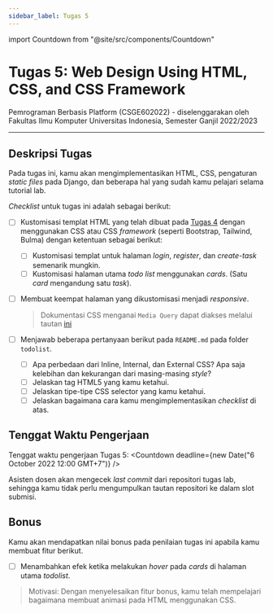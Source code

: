 ```yaml
---
sidebar_label: Tugas 5
---
```


import Countdown from "@site/src/components/Countdown"

# Tugas 5: Web Design Using HTML, CSS, and CSS Framework

Pemrograman Berbasis Platform (CSGE602022) - diselenggarakan oleh Fakultas Ilmu Komputer Universitas Indonesia, Semester Ganjil 2022/2023

---

## Deskripsi Tugas

Pada tugas ini, kamu akan mengimplementasikan HTML, CSS, pengaturan _static files_ pada Django, dan beberapa hal yang sudah kamu pelajari selama tutorial lab.

_Checklist_ untuk tugas ini adalah sebagai berikut:

- [ ] Kustomisasi templat HTML yang telah dibuat pada [Tugas 4](https://pbp-fasilkom-ui.github.io/ganjil-2023/assignments/tugas/tugas-4) dengan menggunakan CSS atau CSS _framework_ (seperti Bootstrap, Tailwind, Bulma) dengan ketentuan sebagai berikut:
   - [ ] Kustomisasi templat untuk halaman _login_, _register_, dan _create-task_ semenarik mungkin.
   - [ ] Kustomisasi halaman utama _todo list_ menggunakan _cards_. (Satu _card_ mengandung satu _task_).

- [ ] Membuat keempat halaman yang dikustomisasi menjadi _responsive_.

	> Dokumentasi CSS menganai `Media Query` dapat diakses melalui tautan [ini](https://developer.mozilla.org/en-US/docs/Web/CSS/Media_Queries/Using_media_queries)

- [ ] Menjawab beberapa pertanyaan berikut pada `README.md` pada folder `todolist`.
	- [ ] Apa perbedaan dari Inline, Internal, dan External CSS? Apa saja kelebihan dan kekurangan dari masing-masing _style_?
	- [ ] Jelaskan tag HTML5 yang kamu ketahui.
	- [ ] Jelaskan tipe-tipe CSS selector yang kamu ketahui.
	- [ ] Jelaskan bagaimana cara kamu mengimplementasikan _checklist_ di atas.

## Tenggat Waktu Pengerjaan

Tenggat waktu pengerjaan Tugas 5: <Countdown deadline={new Date("6 October 2022 12:00 GMT+7")} />

Asisten dosen akan mengecek _last commit_ dari repositori tugas lab, sehingga kamu tidak perlu mengumpulkan tautan repositori ke dalam slot submisi.

## Bonus

Kamu akan mendapatkan nilai bonus pada penilaian tugas ini apabila kamu membuat fitur berikut.

- [ ] Menambahkan efek ketika melakukan _hover_ pada _cards_ di halaman utama _todolist_.

>  Motivasi: Dengan menyelesaikan fitur bonus, kamu telah mempelajari bagaimana membuat animasi pada HTML menggunakan CSS.
